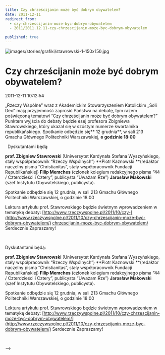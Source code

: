 ```yaml
---
title: Czy chrześcijanin może być dobrym obywatelem?
date: 2011-12-11
redirect_from: 
  - czy-chrzescijanin-moze-byc-dobrym-obywatelem
  - 2011/2011.12.11-czy-chrzescijanin-moze-byc-dobrym-obywatelem

published: true
---
```



![images/stories/grafiki/stawrowski-1-150x150.jpg](images/stories/grafiki/stawrowski-1-150x150.jpg)

# Czy chrześcijanin może być dobrym obywatelem?

<time>2011-12-11 10:12:54</time>




„Rzeczy Wspólne” wraz z Akademickim Stowarzyszeniem Katolickim „Soli  Deo” mają przyjemność zaprosić Państwa na debatę, tym razem poświęconą  tematowi “Czy chrześcijanin może być dobrym obywatelem?” Punktem wyjścia  do debaty będzie esej profesora Zbigniewa Stawrowskiego, który ukazał  się w szóstym numerze kwartalnika republikańskiego.
Spotkanie odbędzie się** 12 grudnia**, w sali 213 Gmachu Głównego Politechniki Warszawskiej, **o godzinie 18:00**
 
 

<!--{{intro-break}}-->

 
Dyskutantami będą:

**prof. Zbigniew Stawrowsk**i (Uniwersytet Kardynała Stefana Wyszyńskiego, stały współpracownik “Rzeczy Wspólnych”)
 **Piotr Kaznowski **(redaktor naczelny pisma “Christianitas”, stały współpracownik Fundacji Republikańskiej)
**Filip Memches** (członek kolegium redakcyjnego pisma “44 / Czterdzieści i Cztery”, publicysta “Uważam Rze”)
 **Jarosław Makowski** (szef Instytutu Obywatelskiego, publicysta).

Spotkanie odbędzie się 12 grudnia, w sali 213 Gmachu Głównego Politechniki Warszawskiej, o godzinie 18:00

Lektura artykułu prof. Stawrowskiego będzie świetnym wprowadzeniem w tematykę debaty:
 [http://www.rzeczywspolne.pl/2011/10/czy-](http://www.rzeczywspolne.pl/2011/10/czy-chrzescijanin-moze-byc-dobrym-obywatelem/)
[chrzescijanin-moze-byc-dobrym-obywatelem/](http://www.rzeczywspolne.pl/2011/10/czy-chrzescijanin-moze-byc-dobrym-obywatelem/)
Serdecznie Zapraszamy!
 


<!--CONTENT FROM OLD SERVER (jos before 2013): 




„Rzeczy Wspólne” wraz z Akademickim Stowarzyszeniem Katolickim „Soli  Deo” mają przyjemność zaprosić Państwa na debatę, tym razem poświęconą  tematowi “Czy chrześcijanin może być dobrym obywatelem?” Punktem wyjścia  do debaty będzie esej profesora Zbigniewa Stawrowskiego, który ukazał  się w szóstym numerze kwartalnika republikańskiego.


Spotkanie odbędzie się** 12 grudnia**, w sali 213 Gmachu Głównego Politechniki Warszawskiej, **o godzinie 18:00**


 


 


<!--{{intro-break}}-->


 


Dyskutantami będą:

**prof. Zbigniew Stawrowsk**i (Uniwersytet Kardynała Stefana Wyszyńskiego, stały współpracownik “Rzeczy Wspólnych”)
 **Piotr Kaznowski **(redaktor naczelny pisma “Christianitas”, stały współpracownik Fundacji Republikańskiej)
**Filip Memches** (członek kolegium redakcyjnego pisma “44 / Czterdzieści i Cztery”, publicysta “Uważam Rze”)
 **Jarosław Makowski** (szef Instytutu Obywatelskiego, publicysta).

Spotkanie odbędzie się 12 grudnia, w sali 213 Gmachu Głównego Politechniki Warszawskiej, o godzinie 18:00

Lektura artykułu prof. Stawrowskiego będzie świetnym wprowadzeniem w tematykę debaty:
 [http://www.rzeczywspolne.pl/2011/10/czy-chrzescijanin-moze-byc-dobrym-obywatelem/](http://www.rzeczywspolne.pl/2011/10/czy-chrzescijanin-moze-byc-dobrym-obywatelem/)
Serdecznie Zapraszamy!


 

-->

<!--{{json:{"created_date":"2011-12-11 10:12:54","publish_down":"0000-00-00 00:00:00","id":"1053"}}}-->